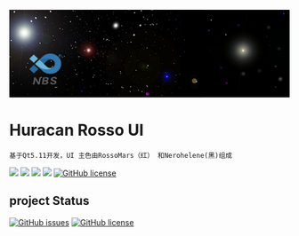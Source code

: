 ![](https://github.com/NBSChain/NBS-QML/blob/master/HuracanRosso/images/bg.png?raw=true)
# Huracan Rosso UI
    基于Qt5.11开发，UI 主色由RossoMars（红） 和Nerohelene(黑)组成

![](https://img.shields.io/badge/%E7%89%88%E6%9D%83%E8%AE%B8%E5%8F%AF-MIT-orange.svg)
![](https://img.shields.io/badge/Qt-5.11-blue.svg)
![](https://img.shields.io/badge/QtQuick-2.2-blue.svg)
![](https://img.shields.io/badge/VS-2017-blue.svg)
[![GitHub license](https://img.shields.io/github/license/NBSChain/NBS-QML.svg)](https://github.com/NBSChain/NBS-QML/blob/master/LICENSE)


## project Status

[![GitHub issues](https://img.shields.io/github/issues/NBSChain/NBS-QML.svg)](https://github.com/NBSChain/NBS-QML/issues)
[![GitHub license](https://img.shields.io/github/license/NBSChain/NBS-QML.svg)](https://github.com/NBSChain/NBS-QML/blob/master/LICENSE)



